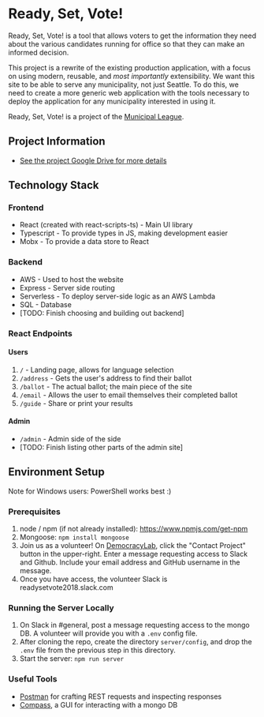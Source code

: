 # Ready, Set, Vote!

Ready, Set, Vote! is a tool that allows voters to get the information they need about the various candidates running for office so that they can make an informed decision.

This project is a rewrite of the existing production application, with a focus on using modern, reusable, and _most importantly_ extensibility. We want this site to be able to serve any municipality, not just Seattle. To do this, we need to create a more generic web application with the tools necessary to deploy the application for any municipality interested in using it.

Ready, Set, Vote! is a project of the [Municipal League](http://munileague.org/).

## Project Information

- [See the project Google Drive for more details](https://drive.google.com/drive/folders/1ObApLz2WMISnV-To0Ypb91ZAGj-XBye8?usp=sharing)

## Technology Stack

### Frontend

- React (created with react-scripts-ts) - Main UI library
- Typescript - To provide types in JS, making development easier
- Mobx - To provide a data store to React

### Backend

- AWS - Used to host the website
- Express - Server side routing
- Serverless - To deploy server-side logic as an AWS Lambda
- SQL - Database
- [TODO: Finish choosing and building out backend]

### React Endpoints

#### Users

1. `/` - Landing page, allows for language selection
2. `/address` - Gets the user's address to find their ballot
3. `/ballot` - The actual ballot; the main piece of the site
4. `/email` - Allows the user to email themselves their completed ballot
5. `/guide` - Share or print your results

#### Admin

- `/admin` - Admin side of the side
- [TODO: Finish listing other parts of the admin site]

## Environment Setup

Note for Windows users: PowerShell works best :)

### Prerequisites

1. node / npm (if not already installed): https://www.npmjs.com/get-npm
2. Mongoose: `npm install mongoose`
3. Join us as a volunteer! On [DemocracyLab](https://www.democracylab.org/index/?section=AboutProject&id=77), click the "Contact Project" button in the upper-right. Enter a message requesting access to Slack and Github. Include your email address and GitHub username in the message.
4. Once you have access, the volunteer Slack is readysetvote2018.slack.com

### Running the Server Locally

1. On Slack in #general, post a message requesting access to the mongo DB. A volunteer will provide you with a `.env` config file.
2. After cloning the repo, create the directory `server/config`, and drop the `.env` file from the previous step in this directory.
3. Start the server: `npm run server`

### Useful Tools

- [Postman](https://www.getpostman.com/downloads/) for crafting REST requests and inspecting responses
- [Compass](https://www.mongodb.com/products/compass), a GUI for interacting with a mongo DB
